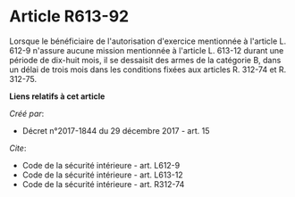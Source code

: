 # Article R613-92

Lorsque le bénéficiaire de l'autorisation d'exercice mentionnée à l'article L. 612-9 n'assure aucune mission mentionnée à
l'article L. 613-12 durant une période de dix-huit mois, il se dessaisit des armes de la catégorie B, dans un délai de trois
mois dans les conditions fixées aux articles R. 312-74 et R. 312-75.

**Liens relatifs à cet article**

_Créé par_:

  - Décret n°2017-1844 du 29 décembre 2017 - art. 15

_Cite_:

  - Code de la sécurité intérieure - art. L612-9
  - Code de la sécurité intérieure - art. L613-12
  - Code de la sécurité intérieure - art. R312-74
